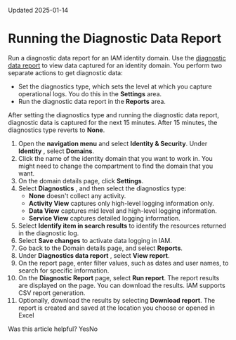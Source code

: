 Updated 2025-01-14
# Running the Diagnostic Data Report
Run a diagnostic data report for an IAM identity domain.
Use the [diagnostic data report](https://docs.oracle.com/en-us/iaas/Content/Identity/reports/diagnostic.htm#diagnostic-report "The diagnostic data report shows logging data captured in an IAM identity domain for diagnostic purposes.") to view data captured for an identity domain. You perform two separate actions to get diagnostic data:
  * Set the diagnostics type, which sets the level at which you capture operational logs. You do this in the **Settings** area.
  * Run the diagnostic data report in the **Reports** area.


After setting the diagnostics type and running the diagnostic data report, diagnostic data is captured for the next 15 minutes. After 15 minutes, the diagnostics type reverts to **None**.
  1. Open the **navigation menu** and select **Identity & Security**. Under **Identity** , select **Domains**.
  2. Click the name of the identity domain that you want to work in. You might need to change the compartment to find the domain that you want.
  3. On the domain details page, click **Settings**.
  4. Select **Diagnostics** , and then select the diagnostics type:
     * **None** doesn't collect any activity.
     * **Activity View** captures only high-level logging information only.
     * **Data View** captures mid level and high-level logging information.
     * **Service View** captures detailed logging information.
  5. Select **Identify item in search results** to identify the resources returned in the diagnostic log.
  6. Select **Save changes** to activate data logging in IAM.
  7. Go back to the Domain details page, and select **Reports**.
  8. Under **Diagnostics data report** , select **View report**.
  9. On the report page, enter filter values, such as dates and user names, to search for specific information.
  10. On the **Diagnostic Report** page, select **Run report**.
The report results are displayed on the page. You can download the results. IAM supports CSV report generation.
  11. Optionally, download the results by selecting **Download report**.
The report is created and saved at the location you choose or opened in Excel


Was this article helpful?
YesNo


